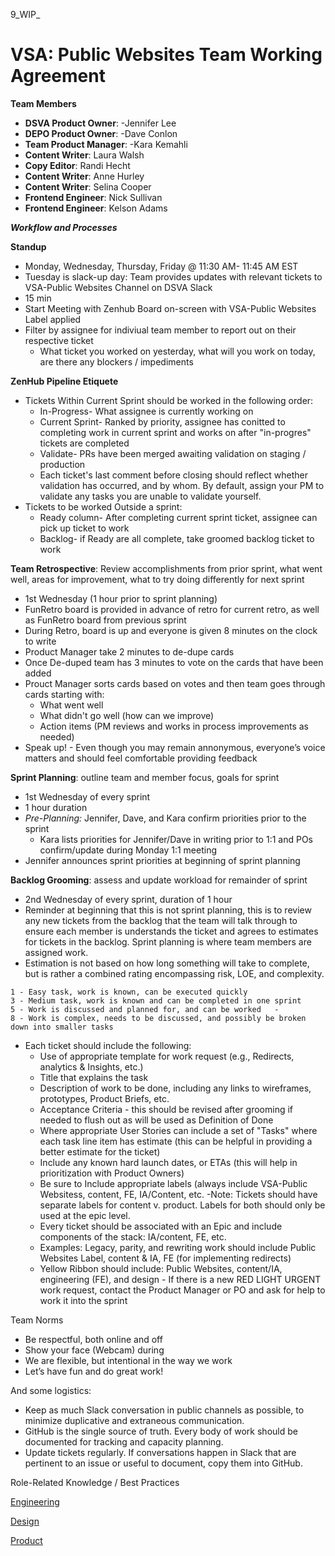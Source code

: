 9_WIP_
# VSA: Public Websites Team Working Agreement

**Team Members**
- **DSVA Product Owner**:     -Jennifer Lee
- **DEPO Product Owner**:     -Dave Conlon
- **Team Product Manager**:   -Kara Kemahli
- **Content Writer**:         Laura Walsh
- **Copy Editor**:  Randi Hecht 
- **Content Writer**:  Anne Hurley
- **Content Writer**:  Selina Cooper
- **Frontend Engineer**:  Nick Sullivan
- **Frontend Engineer**:  Kelson Adams

***Workflow and Processes***


**Standup**
  - Monday, Wednesday, Thursday, Friday @ 11:30 AM- 11:45 AM EST 
  - Tuesday is slack-up day: Team provides updates with relevant tickets to VSA-Public Websites Channel on DSVA Slack
  - 15 min 
  - Start Meeting with Zenhub Board on-screen with VSA-Public Websites Label applied
  - Filter by assignee for indiviual team member to report out on their respective ticket 
     - What ticket you worked on yesterday, what will you work on today, are there any blockers / impediments
     
      
 **ZenHub Pipeline Etiquete**
 - Tickets Within Current Sprint should be worked in the following order:
   * In-Progress- What assignee is currently working on 
   * Current Sprint- Ranked by priority, assignee has conitted to completing work in current sprint and works on after "in-progres" tickets are completed
   * Validate- PRs have been merged awaiting validation on staging / production 
    - Each ticket's last comment before closing should reflect whether validation has occurred, and by whom. By default, assign your PM to validate any tasks you are unable to validate yourself.
 - Tickets to be worked Outside a sprint:
   * Ready column- After completing current sprint ticket, assignee can pick up ticket to work
   * Backlog- if Ready are all complete, take groomed backlog ticket to work 
 
  
**Team Retrospective**: Review accomplishments from prior sprint, what went well, areas for improvement, what to try doing differently for next sprint 
   - 1st Wednesday (1 hour prior to sprint planning)
   - FunRetro board is provided in advance of retro for current retro, as well as FunRetro board from previous sprint 
   - During Retro, board is up and everyone is given 8 minutes on the clock to write 
   - Product Manager take 2 minutes to de-dupe cards 
   - Once De-duped team has 3 minutes to vote on the cards that have been added
   - Prouct Manager sorts cards based on votes and then team goes through cards starting with:
     - What went well 
     - What didn't go well (how can we improve)
     - Action items (PM reviews and works in process improvements as needed)
   - Speak up! - Even though you may remain annonymous, everyone’s voice matters and should feel comfortable providing feedback
  
  
  **Sprint Planning**: outline team and member focus, goals for sprint
   - 1st Wednesday of every sprint
   - 1 hour duration
   - *Pre-Planning:*  Jennifer, Dave, and Kara confirm priorities prior to the sprint 
     - Kara lists priorities for Jennifer/Dave in writing prior to 1:1 and POs confirm/update during Monday 1:1 meeting
   - Jennifer announces sprint priorities at beginning of sprint planning
 
 
  **Backlog Grooming**: assess and update workload for remainder of sprint
   - 2nd Wednesday of every sprint, duration of 1 hour
   - Reminder at beginning that this is not sprint planning, this is to review any new tickets from the backlog that the team will talk through to ensure each member is understands the ticket and agrees to estimates for tickets in the backlog. Sprint planning is where team members are assigned work. 
   - Estimation is not based on how long something will take to complete, but is rather a combined rating encompassing risk, LOE, and complexity.

    1 - Easy task, work is known, can be executed quickly  
    3 - Medium task, work is known and can be completed in one sprint  
    5 - Work is discussed and planned for, and can be worked   -
    8 - Work is complex, needs to be discussed, and possibly be broken down into smaller tasks 


   
   - Each ticket should include the following:
     - Use of appropriate template for work request (e.g., Redirects, analytics & Insights, etc.) 
     - Title that explains the task
     - Description of work to be done, including any links to wireframes, prototypes, Product Briefs, etc. 
     - Acceptance Criteria - this should be revised after grooming if needed to flush out as will be used as Definition of Done
      - Where appropriate User Stories can include a set of "Tasks" where each task line item has estimate (this can be helpful in providing a better estimate for the ticket)
     - Include any known hard launch dates, or ETAs (this will help in prioritization with Product Owners)  
     - Be sure to Include appropriate labels (always include VSA-Public Websitess, content, FE, IA/Content, etc. 
       -Note: Tickets should have separate labels for content v. product. Labels for both should only be used at the epic level. 
     - Every ticket should be associated with an Epic and include components of the stack: IA/content, FE, etc.  
      - Examples: Legacy, parity, and rewriting work should include Public Websites Label, content & IA, FE (for implementing redirects)
       - Yellow Ribbon should include:  Public Websites, content/IA, engineering (FE), and design
    - If there is a new RED LIGHT URGENT work request, contact the Product Manager or PO and ask for help to work it into the sprint

Team Norms
- Be respectful, both online and off
- Show your face (Webcam) during 
- We are flexible, but intentional in the way we work
- Let’s have fun and do great work!

And some logistics:

- Keep as much Slack conversation in public channels as possible, to minimize duplicative and extraneous communication.
- GitHub is the single source of truth. Every body of work should be documented for tracking and capacity planning.
- Update tickets regularly. If conversations happen in Slack that are pertinent to an issue or useful to document, copy them into GitHub.


Role-Related Knowledge / Best Practices

[Engineering](https://github.com/department-of-veterans-affairs/va.gov-team/tree/master/platform/engineering)

[Design](https://github.com/department-of-veterans-affairs/va.gov-team/tree/master/platform/design)

[Product](https://github.com/department-of-veterans-affairs/va.gov-team/tree/master/platform/product-management)



